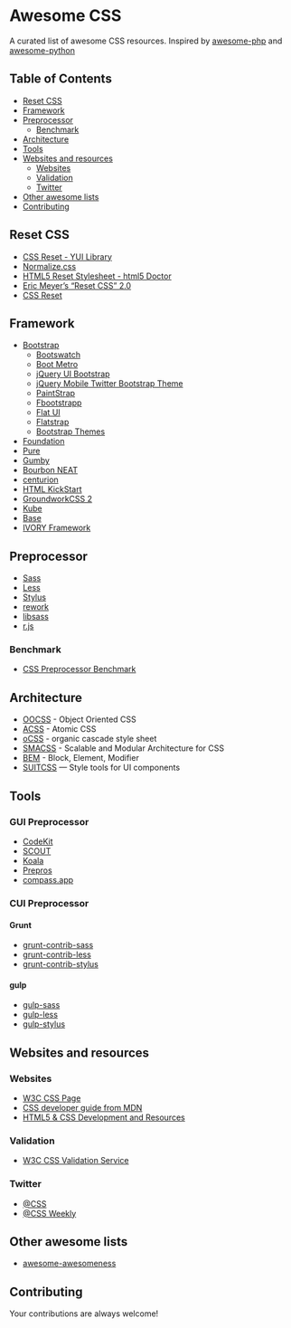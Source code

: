 Awesome CSS
===========

A curated list of awesome CSS resources. Inspired by [awesome-php](https://github.com/ziadoz/awesome-php) and [awesome-python](https://github.com/vinta/awesome-python)

## Table of Contents

- [Reset CSS](#reset-css)
- [Framework](#framework)
- [Preprocessor](#preprocessor)
	- [Benchmark](#benchmark)
- [Architecture](#architecture)
- [Tools](#tools)
- [Websites and resources](#websites-and-resources)
	- [Websites](#website)
	- [Validation](#validation)
	- [Twitter](#twitter)
- [Other awesome lists](#other-awesome-lists)
- [Contributing](#contributing)

## Reset CSS

* [CSS Reset - YUI Library](http://yuilibrary.com/yui/docs/cssreset/)
* [Normalize.css](http://necolas.github.io/normalize.css/)
* [HTML5 Reset Stylesheet - html5 Doctor](http://html5doctor.com/html-5-reset-stylesheet/)
* [Eric Meyer’s “Reset CSS” 2.0](http://meyerweb.com/eric/tools/css/reset/)
* [CSS Reset](http://www.cssreset.com/)

## Framework

* [Bootstrap](http://getbootstrap.com/)
	* [Bootswatch](http://bootswatch.com/)
	* [Boot Metro](http://aozora.github.io/bootmetro/)
	* [jQuery UI Bootstrap](http://jquery-ui-bootstrap.github.io/jquery-ui-bootstrap/)
	* [jQuery Mobile Twitter Bootstrap Theme](http://andymatthews.net/code/jQuery-Mobile-Bootstrap-Theme/)
	* [PaintStrap](http://paintstrap.com/)
	* [Fbootstrapp](http://ckrack.github.io/fbootstrapp/)
	* [Flat UI](http://designmodo.github.io/Flat-UI/)
	* [Flatstrap](http://www.flatstrap.org/)
	* [Bootstrap Themes](http://www.portnine.com/bootstrap-themes)
* [Foundation](http://foundation.zurb.com/)
* [Pure](http://purecss.io/)
* [Gumby](http://gumbyframework.com/)
* [Bourbon NEAT](http://neat.bourbon.io/)
* [centurion](http://www.centurionframework.com/)
* [HTML KickStart](http://www.99lime.com/)
* [GroundworkCSS 2](http://groundworkcss.github.io/)
* [Kube](http://imperavi.com/kube/)
* [Base](http://matthewhartman.github.io/base/)
* [IVORY Framework](http://weice.in/ivory/)

## Preprocessor

* [Sass](http://sass-lang.com/)
* [Less](http://lesscss.org/)
* [Stylus](http://learnboost.github.io/stylus/)
* [rework](https://github.com/reworkcss/rework)
* [libsass](http://libsass.org/)
* [r.js](https://github.com/jrburke/r.js)

### Benchmark

* [CSS Preprocessor Benchmark](http://www.solitr.com/blog/2014/01/css-preprocessor-benchmark/)

## Architecture

* [OOCSS](http://github.com/stubbornella/oocss/wiki) - Object Oriented CSS
* [ACSS](https://www.lucidchart.com/techblog/2014/01/31/atomic-css-tool-set/) - Atomic CSS
* [oCSS](http://krasimir.github.io/organic-css/) - organic cascade style sheet
* [SMACSS](http://smacss.com/) - Scalable and Modular Architecture for CSS
* [BEM](http://bem.info/) - Block, Element, Modifier
* [SUITCSS](https://suitcss.github.io) — Style tools for UI components

## Tools

### GUI Preprocessor

* [CodeKit](https://incident57.com/codekit/)
* [SCOUT](http://mhs.github.io/scout-app/)
* [Koala](http://koala-app.com/)
* [Prepros](http://alphapixels.com/prepros/)
* [compass.app](http://compass.kkbox.com/)

### CUI Preprocessor

#### Grunt

* [grunt-contrib-sass](https://github.com/gruntjs/grunt-contrib-sass)
* [grunt-contrib-less](https://github.com/gruntjs/grunt-contrib-less)
* [grunt-contrib-stylus](https://github.com/gruntjs/grunt-contrib-stylus)

#### gulp

* [gulp-sass](https://github.com/dlmanning/gulp-sass)
* [gulp-less](https://www.npmjs.org/package/gulp-less/)
* [gulp-stylus](https://github.com/stevelacy/gulp-stylus)

## Websites and resources

### Websites

* [W3C CSS Page](http://www.w3.org/Style/CSS/)
* [CSS developer guide from MDN](https://developer.mozilla.org/en-US/docs/Web/Guide/CSS)
* [HTML5 & CSS Development and Resources](http://oreilly.com/css-html/)

### Validation

* [W3C CSS Validation Service](http://www.w3.org/Style/CSS/)

### Twitter

* [@CSS](https://twitter.com/css)
* [@CSS Weekly](https://twitter.com/CSSWeekly)

## Other awesome lists

* [awesome-awesomeness](https://github.com/bayandin/awesome-awesomeness)

## Contributing

Your contributions are always welcome!
